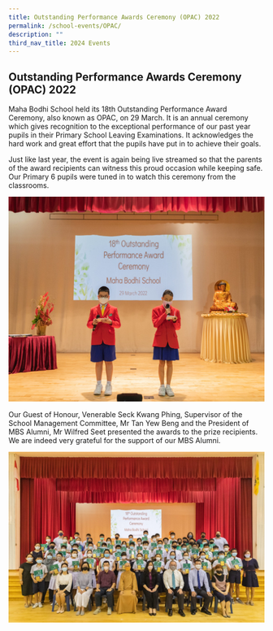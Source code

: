 ```yaml
---
title: Outstanding Performance Awards Ceremony (OPAC) 2022
permalink: /school-events/OPAC/
description: ""
third_nav_title: 2024 Events
---
```

## Outstanding Performance Awards Ceremony (OPAC) 2022

Maha Bodhi School held its 18th Outstanding Performance Award Ceremony, also known as OPAC, on 29 March. It is an annual ceremony which gives recognition to the exceptional performance of our past year pupils in their Primary School Leaving Examinations. It acknowledges the hard work and great effort that the pupils have put in to achieve their goals.

Just like last year, the event is again being live streamed so that the parents of the award recipients can witness this proud occasion while keeping safe. Our Primary 6 pupils were tuned in to watch this ceremony from the classrooms.

![](/images/OPAC1.jpeg)

Our Guest of Honour, Venerable Seck Kwang Phing, Supervisor of the School Management Committee, Mr Tan Yew Beng and the President of MBS Alumni, Mr Wilfred Seet presented the awards to the prize recipients. We are indeed very grateful for the support of our MBS Alumni.

![](/images/OPAC2.jpeg)